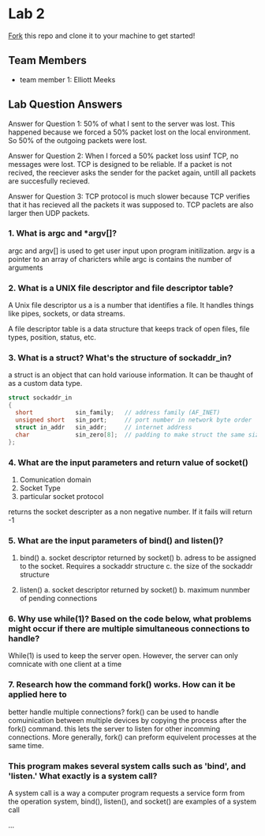 # Lab 2
[Fork](https://docs.github.com/en/get-started/quickstart/fork-a-repo) this repo and clone it to your machine to get started!

## Team Members
- team member 1: Elliott Meeks

## Lab Question Answers

Answer for Question 1: 
50% of what I sent to the server was lost. This happened because we forced a 50% 
packet lost on the local environment. So 50% of the outgoing packets were lost.

Answer for Question 2:
When I forced a 50% packet loss usinf TCP, no messages were lost. TCP is designed to be reliable. If  a packet is not recived, the reeciever asks the sender for the packet again, untill all packets are succesfully recieved.

Answer for Question 3:
TCP protocol is much slower because TCP verifies that it has recieved all the packets it was supposed to. TCP paclets are also larger then UDP packets.

### 1. What is argc and *argv[]?
 argc and argv[] is used to get user input upon program initilization. argv is a pointer to 
an array of charicters while argc is contains the number of arguments


### 2. What is a UNIX file descriptor and file descriptor table?

A Unix file descriptor us a is a number that identifies a file. It handles things like pipes,
sockets, or data streams.

A file descriptor table is a data structure that keeps track of open files, file types, 
position, status, etc.

     
     
### 3. What is a struct? What's the structure of sockaddr_in?
a struct is an object that can hold variouse information. It can be thaught of as a custom 
data type.

```c++
struct sockaddr_in 
{
  short            sin_family;   // address family (AF_INET)
  unsigned short   sin_port;     // port number in network byte order
  struct in_addr   sin_addr;     // internet address
  char             sin_zero[8];  // padding to make struct the same size as sockaddr
};

  ```
     
### 4. What are the input parameters and return value of socket()

 1) Comunication domain
 2) Socket Type
 3) particular socket protocol

 returns the socket descripter as a non negative number. If it fails will return -1



### 5. What are the input parameters of bind() and listen()?

1) bind()
  a. socket descriptor returned by socket()
  b. adress to be assigned to the socket. Requires a sockaddr structure
  c. the size of the sockaddr structure

2) listen()
  a. socket descriptor returned by socket()
  b. maximum nunmber of pending connections
  

### 6.  Why use while(1)? Based on the code below, what problems might occur if there are multiple simultaneous connections to handle?
While(1) is used to keep the server open. However, the server can only comnicate with one client at a time


### 7. Research how the command fork() works. How can it be applied here to 
better handle multiple connections?
 fork() can be used to handle comuinication between multiple devices by copying 
 the process after the fork() command. this lets the server to listen for other 
 incomming connections. More generally, fork() can preform equivelent processes at the same time.
         
         
 ### This program makes several system calls such as 'bind', and 'listen.' What exactly is a system call?
  
  A system call is a way a computer program requests a service form from the operation system,
  bind(), listen(), and socket() are examples of a system call
 
 
 
...
